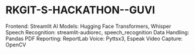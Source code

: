# RKGIT-S-HACKATHON--GUVI
Frontend: Streamlit  AI Models: Hugging Face Transformers, Whisper  Speech Recognition: streamlit-audiorec, speech_recognition  Data Handling: Pandas  PDF Reporting: ReportLab  Voice: Pyttsx3, Espeak  Video Capture: OpenCV
